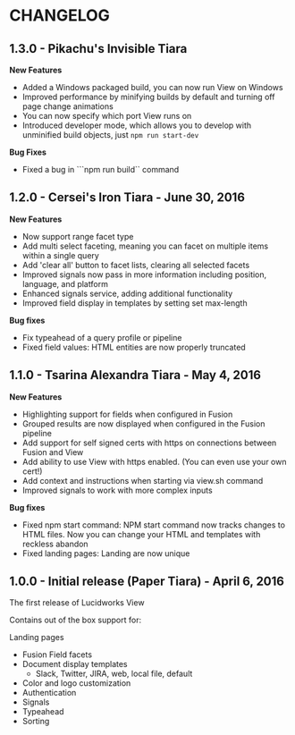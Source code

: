 # CHANGELOG

## 1.3.0 - Pikachu's Invisible Tiara
**New Features**
* Added a Windows packaged build, you can now run View on Windows
* Improved performance by minifying builds by default and turning off page change animations
* You can now specify which port View runs on
* Introduced developer mode, which allows you to develop with unminified build objects, just ```npm run start-dev```

**Bug Fixes**
* Fixed a bug in ```npm run build`` command

## 1.2.0 - Cersei's Iron Tiara - June 30, 2016
**New Features**
* Now support range facet type
* Add multi select faceting, meaning you can facet on multiple items within a single query
* Add 'clear all' button to facet lists, clearing all selected facets
* Improved signals now pass in more information including position, language, and platform
* Enhanced signals service, adding additional functionality
* Improved field display in templates by setting set max-length

**Bug fixes**
* Fix typeahead of a query profile or pipeline
* Fixed field values: HTML entities are now properly truncated

## 1.1.0 - Tsarina Alexandra Tiara - May 4, 2016
**New Features**
* Highlighting support for fields when configured in Fusion
* Grouped results are now displayed when configured in the Fusion pipeline
* Add support for self signed certs with https on connections between Fusion and View
* Add ability to use View with https enabled. (You can even use your own cert!)
* Add context and instructions when starting via view.sh command
* Improved signals to work with more complex inputs

**Bug fixes**
* Fixed npm start command:   NPM start command now tracks changes to HTML files. Now you can change your HTML and templates with reckless abandon
* Fixed landing pages: Landing are now unique

## 1.0.0 - Initial release (Paper Tiara) - April 6, 2016

The first release of Lucidworks View

Contains out of the box support for:

Landing pages
- Fusion Field facets
- Document display templates
  - Slack, Twitter, JIRA, web, local file, default
- Color and logo customization
- Authentication
- Signals
- Typeahead
- Sorting
